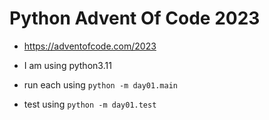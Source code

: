 # Python Advent Of Code 2023

- https://adventofcode.com/2023

- I am using python3.11
- run each using `python -m day01.main`
- test using `python -m day01.test`
